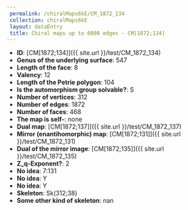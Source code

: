 ```yaml
--- 
 permalink: /chiralMaps6kE/CM_1872_134 
 collection: chiralMaps6kE
 layout: dataEntry
 title: Chiral maps up to 6000 edges - CM[1872;134]
---
```


- **ID**: [CM[1872;134]]({{ site.url }}/test/CM_1872_134)
- **Genus of the underlying surface**: 547
- **Length of the face**: 8
- **Valency**: 12
- **Length of the Petrie polygon**: 104
- **Is the automorphism group solvable?**: S
- **Number of vertices**: 312
- **Number of edges**: 1872
- **Number of faces**: 468
- **The map is self-**: none
- **Dual map**: [CM[1872;137]]({{ site.url }}/test/CM_1872_137)
- **Mirror (enantihomorphic) map**: [CM[1872;131]]({{ site.url }}/test/CM_1872_131)
- **Dual of the mirror image**: [CM[1872;135]]({{ site.url }}/test/CM_1872_135)
- **Z_q-Exponent?**: 2
- **No idea**:  7:131
- **No idea**: Y
- **No idea**: Y
- **Skeleton**: Sk(312;38)
- **Some other kind of skeleton**: nan

